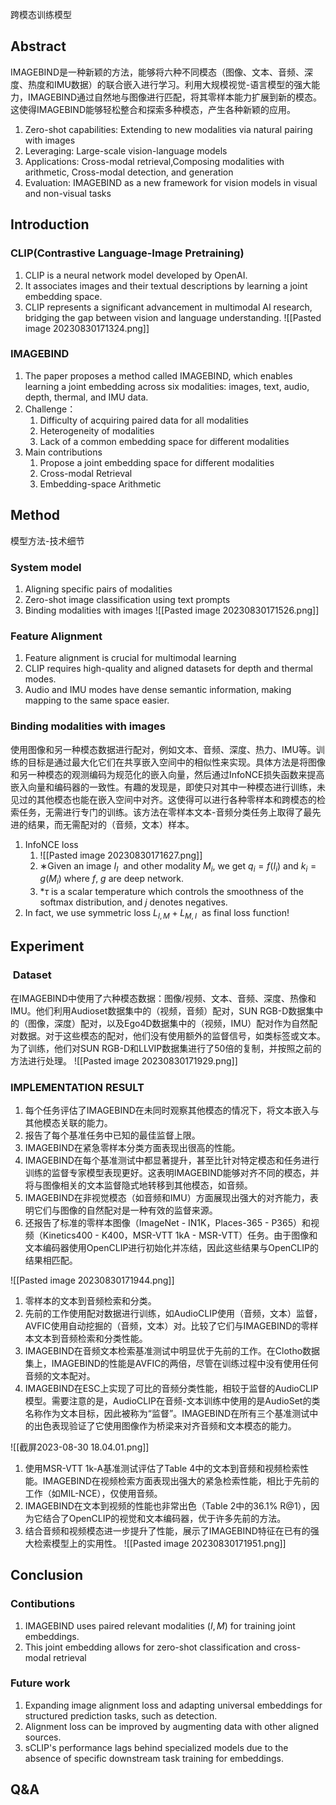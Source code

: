 跨模态训练模型

## Abstract
IMAGEBIND是一种新颖的方法，能够将六种不同模态（图像、文本、音频、深度、热度和IMU数据）的联合嵌入进行学习。利用大规模视觉-语言模型的强大能力，IMAGEBIND通过自然地与图像进行匹配，将其零样本能力扩展到新的模态。这使得IMAGEBIND能够轻松整合和探索多种模态，产生各种新颖的应用。

1. Zero-shot capabilities: Extending to new modalities via natural pairing with images
2. Leveraging: Large-scale vision-language models
3. Applications: Cross-modal retrieval,Composing modalities with arithmetic, Cross-modal detection, and generation
4. Evaluation: IMAGEBIND as a new framework for vision models in visual and non-visual tasks

## Introduction

### CLIP(Contrastive Language-Image Pretraining)
1. CLIP is a neural network model developed by OpenAI.
2. It associates images and their textual descriptions by learning a joint embedding space.
3. CLIP represents a significant advancement in multimodal AI research, bridging the gap between vision and language understanding.
![[Pasted image 20230830171324.png]]

### IMAGEBIND
1. The paper proposes a method called IMAGEBIND, which enables learning a joint embedding across six modalities: images, text, audio, depth, thermal, and IMU data.
2. Challenge：
	1. Difficulty of acquiring paired data for all modalities
	2. Heterogeneity of modalities
	3. Lack of a common embedding space for different modalities
3. Main contributions
	1. Propose a joint embedding space for different modalities
	2. Cross-modal Retrieval
	3. Embedding-space Arithmetic

## Method
模型方法-技术细节
### System model
1. Aligning specific pairs of modalities
2. Zero-shot image classification using text prompts
3. Binding modalities with images
![[Pasted image 20230830171526.png]]
### Feature Alignment
1. Feature alignment is crucial for multimodal learning
2. CLIP requires high-quality and aligned datasets for depth and thermal modes.
3. Audio and IMU modes have dense semantic information, making mapping to the same space easier.
### Binding modalities with images
使用图像和另一种模态数据进行配对，例如文本、音频、深度、热力、IMU等。训练的目标是通过最大化它们在共享嵌入空间中的相似性来实现。具体方法是将图像和另一种模态的观测编码为规范化的嵌入向量，然后通过InfoNCE损失函数来提高嵌入向量和编码器的一致性。有趣的发现是，即使只对其中一种模态进行训练，未见过的其他模态也能在嵌入空间中对齐。这使得可以进行各种零样本和跨模态的检索任务，无需进行专门的训练。该方法在零样本文本-音频分类任务上取得了最先进的结果，而无需配对的（音频，文本）样本。

1. InfoNCE  loss
	1. ![[Pasted image 20230830171627.png]]
	2. ∗Given an image $I_I$  and other modality $M_i$, we get $q_i=f(I_i)$ and $k_i=g(M_i)$ where $f$, $g$ are deep network.
	3. *$τ$ is a scalar temperature which controls the smoothness of the softmax distribution, and $j$ denotes negatives.
2. In fact, we use symmetric loss $L_{I,M}+L_{M,I}$  as final loss function!

## Experiment
###  Dataset
在IMAGEBIND中使用了六种模态数据：图像/视频、文本、音频、深度、热像和IMU。他们利用Audioset数据集中的（视频，音频）配对，SUN RGB-D数据集中的（图像，深度）配对，以及Ego4D数据集中的（视频，IMU）配对作为自然配对数据。对于这些模态的配对，他们没有使用额外的监督信号，如类标签或文本。为了训练，他们对SUN RGB-D和LLVIP数据集进行了50倍的复制，并按照之前的方法进行处理。
![[Pasted image 20230830171929.png]]

### IMPLEMENTATION RESULT

1. 每个任务评估了IMAGEBIND在未同时观察其他模态的情况下，将文本嵌入与其他模态关联的能力。
2. 报告了每个基准任务中已知的最佳监督上限。
3. IMAGEBIND在紧急零样本分类方面表现出很高的性能。
4. IMAGEBIND在每个基准测试中都显著提升，甚至比针对特定模态和任务进行训练的监督专家模型表现更好。这表明IMAGEBIND能够对齐不同的模态，并将与图像相关的文本监督隐式地转移到其他模态，如音频。
5. IMAGEBIND在非视觉模态（如音频和IMU）方面展现出强大的对齐能力，表明它们与图像的自然配对是一种有效的监督来源。
6. 还报告了标准的零样本图像（ImageNet - IN1K，Places-365 - P365）和视频（Kinetics400 - K400，MSR-VTT 1kA - MSR-VTT）任务。由于图像和文本编码器使用OpenCLIP进行初始化并冻结，因此这些结果与OpenCLIP的结果相匹配。

![[Pasted image 20230830171944.png]]


1. 零样本的文本到音频检索和分类。
2. 先前的工作使用配对数据进行训练，如AudioCLIP使用（音频，文本）监督，AVFIC使用自动挖掘的（音频，文本）对。比较了它们与IMAGEBIND的零样本文本到音频检索和分类性能。
3. IMAGEBIND在音频文本检索基准测试中明显优于先前的工作。在Clotho数据集上，IMAGEBIND的性能是AVFIC的两倍，尽管在训练过程中没有使用任何音频的文本配对。
4. IMAGEBIND在ESC上实现了可比的音频分类性能，相较于监督的AudioCLIP模型。需要注意的是，AudioCLIP在音频-文本训练中使用的是AudioSet的类名称作为文本目标，因此被称为“监督”。IMAGEBIND在所有三个基准测试中的出色表现验证了它使用图像作为桥梁来对齐音频和文本模态的能力。

![[截屏2023-08-30 18.04.01.png]]

1. 使用MSR-VTT 1k-A基准测试评估了Table 4中的文本到音频和视频检索性能。IMAGEBIND在视频检索方面表现出强大的紧急检索性能，相比于先前的工作（如MIL-NCE），仅使用音频。
2. IMAGEBIND在文本到视频的性能也非常出色（Table 2中的36.1% R@1），因为它结合了OpenCLIP的视觉和文本编码器，优于许多先前的方法。
3. 结合音频和视频模态进一步提升了性能，展示了IMAGEBIND特征在已有的强大检索模型上的实用性。
![[Pasted image 20230830171951.png]]

## Conclusion

### Contibutions
1. IMAGEBIND uses paired relevant modalities $(I,M)$ for training joint embeddings.
2. This joint embedding allows for zero-shot classification and cross-modal retrieval

### Future work
1. Expanding image alignment loss and adapting universal embeddings for structured prediction tasks, such as detection.
2. Alignment loss can be improved by augmenting data with other aligned sources.
3. sCLIP's performance lags behind specialized models due to the absence of specific downstream task training for embeddings.

 ## Q&A